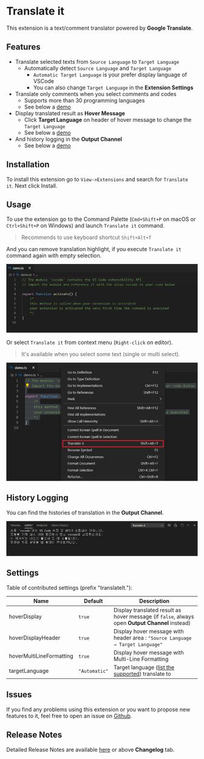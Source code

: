 # Translate it

This extension is a text/comment translator powered by **Google Translate**.

## Features

- Translate selected texts from `Source Language` to `Target Language`
    - Automatically detect `Source Language` and `Target Language`
        - `Automatic Target Language` is your prefer display language of VSCode
        - You can also change `Target Language` in the **Extension Settings**
- Translate only comments when you select comments and codes
    - Supports more than 30 programming languages
    - See below a [demo](#usage)
- Display translated result as **Hover Message**
    - Click **Target Language** on header of hover message to change the `Target Language`
    - See below a [demo](#usage)
- And history logging in the **Output Channel**
    - See below a [demo](#history-logging)

## Installation

To install this extension go to `View->Extensions` and search for `Translate it`. Next click Install.

## Usage

To use the extension go to the Command Palette (`Cmd+Shift+P` on macOS or `Ctrl+Shift+P` on Windows) and launch `Translate it` command.
> Recommends to use keyboard shortcut `Shift+Alt+T`

And you can remove translation highlight, if you execute `Translate it` command again with empty selection.

![Demo 1](./images/readme/demo1.gif)

Or select `Translate it` from context menu (`Right-click` on editor).
> It's available when you select some text (single or multi select).

![Demo 2](./images/readme/demo2.png)

## History Logging

You can find the histories of translation in the **Output Channel**.

![Demo 3](./images/readme/demo3.png)

## Settings

Table of contributed settings (prefix "translateIt."):

| Name                     | Default       | Description                                                                                            |
| ------------------------ | ------------- | ------------------------------------------------------------------------------------------------------ |
| hoverDisplay             | `true`        | Display translated result as hover message (if `false`, always open **Output Channel** instead)                                                                   |
| hoverDisplayHeader       | `true`        | Display hover message with header area : `"Source Language → Target Language"`                                  |
| hoverMultiLineFormatting | `true`        | Display hover message with Multi-Line Formatting                                                               |
| targetLanguage           | `"Automatic"` | Target language ([list the supported](https://cloud.google.com/translate/docs/languages)) translate to |

## Issues

If you find any problems using this extension or you want to propose new features to it, feel free to open an issue on [Github](https://github.com/phoihos/vscode-translate-it/issues).

## Release Notes

Detailed Release Notes are available [here](https://github.com/phoihos/vscode-translate-it/blob/master/CHANGELOG.md) or above **Changelog** tab.
